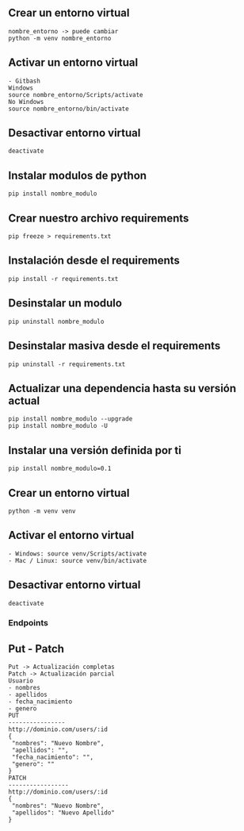 ## Crear un entorno virtual

```
nombre_entorno -> puede cambiar
python -m venv nombre_entorno
```

## Activar un entorno virtual

```
- Gitbash
Windows
source nombre_entorno/Scripts/activate
No Windows
source nombre_entorno/bin/activate
```

## Desactivar entorno virtual

```
deactivate
```

## Instalar modulos de python

```
pip install nombre_modulo
```

## Crear nuestro archivo requirements

```
pip freeze > requirements.txt
```

## Instalación desde el requirements

```
pip install -r requirements.txt
```

## Desinstalar un modulo

```
pip uninstall nombre_modulo
```

## Desinstalar masiva desde el requirements

```
pip uninstall -r requirements.txt
```

## Actualizar una dependencia hasta su versión actual

```
pip install nombre_modulo --upgrade
pip install nombre_modulo -U
```

## Instalar una versión definida por ti

```
pip install nombre_modulo=0.1
```

## Crear un entorno virtual

```
python -m venv venv
```

## Activar el entorno virtual

```
- Windows: source venv/Scripts/activate
- Mac / Linux: source venv/bin/activate
```

## Desactivar entorno virtual

```
deactivate
```

### Endpoints

## Put - Patch

```
Put -> Actualización completas
Patch -> Actualización parcial
Usuario
- nombres
- apellidos
- fecha_nacimiento
- genero
PUT
----------------
http://dominio.com/users/:id
{
 "nombres": "Nuevo Nombre",
 "apellidos": "",
 "fecha_nacimiento": "",
 "genero": ""
}
PATCH
-----------------
http://dominio.com/users/:id
{
 "nombres": "Nuevo Nombre",
 "apellidos": "Nuevo Apellido"
}
```